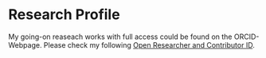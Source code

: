 # Research Profile

My going-on reaseach works with full access could be found on the ORCID-Webpage. Please check my following [Open Researcher and Contributor ID](https://orcid.org/0009-0000-1092-6032).
